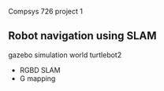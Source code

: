 Compsys 726 project 1

## Robot navigation using SLAM
gazebo simulation world
turtlebot2

- RGBD SLAM
- G mapping
  

